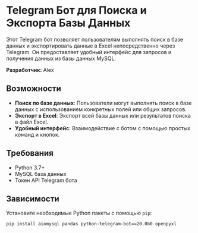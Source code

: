 # Telegram Бот для Поиска и Экспорта Базы Данных

Этот Telegram бот позволяет пользователям выполнять поиск в базе данных и экспортировать данные в Excel непосредственно через Telegram. Он предоставляет удобный интерфейс для запросов и получения данных из базы данных MySQL.

**Разработчик:** Alex

## Возможности

- **Поиск по базе данных**: Пользователи могут выполнять поиск в базе данных с использованием конкретных полей или общих запросов.
- **Экспорт в Excel**: Экспорт всей базы данных или результатов поиска в файл Excel.
- **Удобный интерфейс**: Взаимодействие с ботом с помощью простых команд и кнопок.

## Требования

- Python 3.7+
- MySQL база данных
- Токен API Telegram бота

## Зависимости

Установите необходимые Python пакеты с помощью `pip`:

```bash
pip install aiomysql pandas python-telegram-bot==20.0b0 openpyxl
